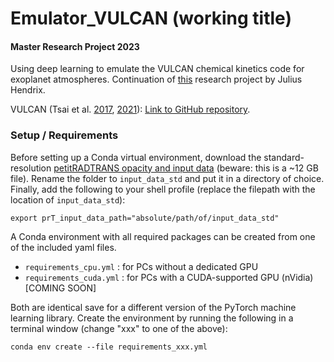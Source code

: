 # Emulator_VULCAN (working title)
#### Master Research Project 2023
Using deep learning to emulate the VULCAN chemical kinetics code for exoplanet atmospheres. Continuation of [this](https://github.com/JuliusHendrix/MRP) research project by Julius Hendrix.

VULCAN (Tsai et al. [2017](https://arxiv.org/abs/1607.00409), [2021](https://arxiv.org/abs/2108.01790)): [Link to GitHub repository](https://github.com/exoclime/VULCAN).

### Setup / Requirements

Before setting up a Conda virtual environment, download the standard-resolution [petitRADTRANS opacity and input data](https://petitradtrans.readthedocs.io/en/latest/content/installation.html) (beware: this is a ~12 GB file). Rename the folder to `input_data_std` and put it in a directory of choice. Finally, add the following to your shell profile (replace the filepath with the location of `input_data_std`):

```
export prT_input_data_path="absolute/path/of/input_data_std"
```


A Conda environment with all required packages can be created from one of the included yaml files.
- `requirements_cpu.yml` : for PCs without a dedicated GPU
- `requirements_cuda.yml` : for PCs with a CUDA-supported GPU (nVidia) [COMING SOON]

Both are identical save for a different version of the PyTorch machine learning library. Create the environment by running the following in a terminal window (change "xxx" to one of the above):

```
conda env create --file requirements_xxx.yml
```